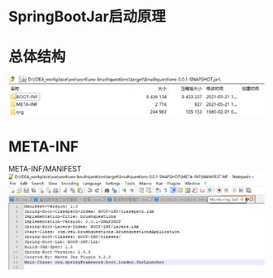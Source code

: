 # SpringBootJar启动原理
# 总体结构
![](_v_images/1621565873_30928.png)

# META-INF
META-INF/MANIFEST
![](_v_images/1621566226_32035.png)

